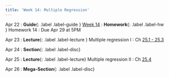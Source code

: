 ```yaml
---
title: 'Week 14: Multiple Regression'
---
```


Apr 22
: **Guide**{: .label .label-guide } [Week 14](/assets/guides/spring24/week14.pdf)
: **Homework**{: .label .label-hw } Homework 14
    : Due Apr 29 at 5PM

Apr 23
: **Lecture**{: .label .label-lecture } Multiple regression I
    : Ch [25.1 - 25.3](http://prob140.org/textbook/content/Chapter_25/00_Multiple_Regression.html#)

Apr 24
: **Section**{: .label .label-disc}

Apr 25
: **Lecture**{: .label .label-lecture} Multiple regression II
    : Ch [25.4](http://prob140.org/textbook/content/Chapter_25/04_Multiple_Regression.html)

Apr 26
: **Mega-Section**{: .label .label-disc}
